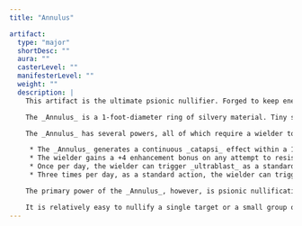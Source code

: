 ```yaml
---
title: "Annulus"

artifact:
  type: "major"
  shortDesc: ""
  aura: ""
  casterLevel: ""
  manifesterLevel: ""
  weight: ""
  description: |
    This artifact is the ultimate psionic nullifier. Forged to keep enemies of vast psionic power at bay, the _Annulus_ is an artifact that any psionic being should fear. It has been forgotten in the modern age, and merely finding it would precipitate a great upheaval across the planes.

    The _Annulus_ is a 1-foot-diameter ring of silvery material. Tiny slots, antennae, spheres, and other intricate projections decorate the exterior of the hoop; however, two smoothed lengths of the ring provide an adequate surface for grasping the item.

    The _Annulus_ has several powers, all of which require a wielder to tightly grasp the ring with at least one hand. When it is first grasped, knowledge of the artifact's powers immediately flood the wielder's mind. The wielder can access all powers of the _Annulus_ at manifester level 20th.

     * The _Annulus_ generates a continuous _catapsi_ effect within a 100-foot-radius of the wielder (who is unaffected).
     * The wielder gains a +4 enhancement bonus on any attempt to resist an effect that deals ability damage.
     * Once per day, the wielder can trigger _ultrablast_ as a standard action.
     * Three times per day, as a standard action, the wielder can trigger an effect similar to _psionic dimensional anchor_ that affects all creatures in a 50-foot radius.

    The primary power of the _Annulus_, however, is psionic nullification. Once per year, the wielder can trigger this effect as a special action requiring 10 rounds of continuous concentration to complete. The wielder specifies a target or targets within a 100-foot radius, ranging from a specific psionic individual or item to a group of psionic beings that share the same philosophy. The nullification effect is accompanied by blasts of light, heat, and sound from the _Annulus_. Nonpsionic creatures and items are unaffected, as are nontargeted beings, but any psionic target &ndash; regardless of any protection it may possess &ndash; disintegrates in a terrific explosion. Nothing is left but floating dust.

    It is relatively easy to nullify a single target or a small group of targets, but nullifying a more powerful being (such as a demigod or greater entity) or another major artifact taxes the _Annulus_ to its limits. If it is used to nullify such a target, the artifact succeeds but is destroyed in the process and cannot be retrieved by any means.
---
```


